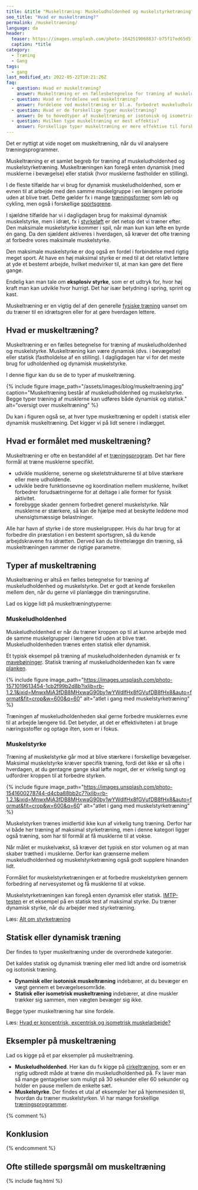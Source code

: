 ```yaml
---
title: &title "Muskeltræning: Muskeludholdenhed og muskelstyrketræning"
seo_title: "Hvad er muskeltræning?"
permalink: /muskeltraening/
language: da
header:
  teaser: https://images.unsplash.com/photo-1642519068837-b75f17ed65d5?ixlib=rb-1.2.1&ixid=MnwxMjA3fDB8MHxwaG90by1wYWdlfHx8fGVufDB8fHx8&auto=format&fit=crop&h=300&w=400&q=10
  caption: *title
category:
  - Træning
  - Gang
tags:
  - gang
last_modified_at: 2022-05-22T10:21:26Z
faq:
  - question: Hvad er muskeltræning?
    answer: Muskeltræning er en fællesbetegnelse for træning af muskeludholdenhed og muskelstyrke. Muskeltræning kan være dynamisk (dvs. i bevægelse) eller statisk (fastholdelse af en stilling). I dagligdagen har vi mest brug for udholdenhed dynamisk muskelstyrke. Vi har brug for at kunne arbejde med den samme muskelgruppe i længere tid uden at blive træt.
  - question: Hvad er fordelene ved muskeltræning?
    answer: Fordelene ved muskeltræning er bl.a. forbedret muskeludholdenhed, styrke og størrelse. Muskeltræning kan også bidrage til at reducere risikoen for skader.
  - question: Hvad er de forskellige typer muskeltræning?
    answer: De to hovedtyper af muskeltræning er isotonisk og isometrisk træning. Isotonisk muskeltræning indebærer, at du bevæger en vægt gennem et bevægelsesområde, mens isometrisk muskeltræning indebærer, at du trækker dine muskler sammen uden at bevæge vægten. Begge typer muskeltræning har deres egne fordele.
  - question: Hvilken type muskeltræning er mest effektiv?
    answer: Forskellige typer muskeltræning er mere effektive til forskellige mål. Isotonisk muskeltræning er mere effektiv til at forbedre muskeludholdenhed, mens isometrisk muskeltræning er mere effektiv til at forbedre muskelstyrke. Hvis du ønsker at forbedre både muskeludholdenhed og muskelstyrke, bør du lave en kombination af både isotonisk og isometrisk muskeltræning.
---
```


Det er nyttigt at vide noget om muskeltræning, når du vil analysere træningsprogrammer.

Muskeltræning er et samlet begreb for træning af muskeludholdenhed og muskelstyrketræning. Muskeltræningen kan foregå enten dynamisk (med musklerne i bevægelse) eller statisk (hvor musklerne fastholder en stilling).

I de fleste tilfælde har vi brug for dynamisk muskeludholdenhed, som er evnen til at arbejde med den samme muskelgruppe i en længere periode uden at blive træt. Dette gælder fx i mange [træningsformer](/traeningsformer/) som løb og cykling, men også i forskellige  [sportsgrene](/sportsgrene-liste/).

I sjældne tilfælde har vi i dagligdagen brug for maksimal dynamisk muskelstyrke, men i idræt, fx i [styrkeløft](/powerlifting-rules/) er det netop det vi træner efter. Den maksimale muskelstyrke kommer i spil, når man kun kan løfte en byrde én gang. Da den sjældent aktiveres i hverdagen, så kræver det ofte træning at forbedre vores maksimale muskelstyrke.

Den maksimale muskelstyrke er dog også en fordel i forbindelse med rigtig meget sport. At have en høj maksimal styrke er med til at det relativt lettere at yde et bestemt arbejde, hvilket medvirker til, at man kan gøre det flere gange.

Endelig kan man tale om **eksplosiv styrke**, som er et udtryk for, hvor høj kraft man kan udvikle hvor hurrigt. Det har især betydning i spring, sprint og kast.

Muskeltræning er en vigtig del af den generelle [fysiske træning](/fysisk-traening/) uanset om du træner til en idrætsgren eller for at gøre hverdagen lettere.

## Hvad er muskeltræning?

Muskeltræning er en fælles betegnelse for træning af muskeludholdenhed og muskelstyrke. Muskeltræning kan være dynamisk (dvs. i bevægelse) eller statisk (fastholdelse af en stilling). I dagligdagen har vi for det meste brug for udholdenhed og dynamisk muskelstyrke.

I denne figur kan du se de to typer af muskeltræning.

{% include figure image_path="/assets/images/blog/muskeltraening.jpg" caption="Muskeltræning består af muskeludholdenhed og muskelstyrke. Begge typer træning af musklerne kan udføres både dynamisk og statisk." alt="oversigt over muskeltræning" %}

Du kan i figuren også se, at hver type muskeltræning er opdelt i statisk eller dynamisk muskeltræning. Det kigger vi på lidt senere i indlægget.

## Hvad er formålet med muskeltræning?

Muskeltræning er ofte en bestanddel af et [træningsprogram](/traeningsprogrammer/). Det har flere formål at træne musklerne specifikt.

- udvikle musklerne, senerne og skeletstrukturerne til at blive stærkere eller mere udholdende.
- udvikle bedre funktionsevne og koordination mellem musklerne, hvilket forbedrer forudsætningerne for at deltage i alle former for fysisk aktivitet.
- forebygge skader gennem forbedret generel muskelstyrke. Når musklerne er stærkere, så kan de hjælpe med at beskytte leddene mod uhensigtsmæssige belastninger.

Alle har havn af styrke i de store muskelgrupper. Hvis du har brug for at forbedre din præstation i en bestemt sportsgren, så du kende arbejdskravene fra idrætten. Derved kan du tilrettelægge din træning, så muskeltræningen rammer de rigtige parametre.

## Typer af muskeltræning

Muskeltræning er altså en fælles betegnelse for træning af muskeludholdenhed og muskelstyrke. Det er godt at kende forskellen mellem den, når du gerne vil planlægge din træningsrutine.

Lad os kigge lidt på muskeltræningtyperne:

### Muskeludholdenhed

Muskeludholdenhed er når du træner kroppen op til at kunne arbejde med de samme muskelgrupper i længere tid uden at blive træt. Muskeludholdenheden trænes enten statisk eller dynamisk.

Et typisk eksempel på træning af muskeludholdenheden dynamisk er fx [mavebøjninger](/oevelse/maveboejning/). Statisk træning af muskeludholdenheden kan fx være [planken](/oevelse/planken/).

{% include figure image_path="https://images.unsplash.com/photo-1571019613454-1cb2f99b2d8b?ixlib=rb-1.2.1&ixid=MnwxMjA3fDB8MHxwaG90by1wYWdlfHx8fGVufDB8fHx8&auto=format&fit=crop&w=600&q=60" alt="atlet i gang med muskelstyrketræning" %}

Træningen af muskeludholdenheden skal gerne forbedre musklernes evne til at arbejde længere tid. Det betyder, at det er effektiviteten i at bruge næringsstoffer og optage ilten, som er i fokus.

### Muskelstyrke

Træning af muskelstyrke går mod at blive stærkere i forskellige bevægelser. Maksimal muskelstyrke kræver specifik træning, fordi det ikke er så ofte i hverdagen, at du gentagne gange skal løfte noget, der er virkelig tungt og udfordrer kroppen til at forbedre styrken.

{% include figure image_path="https://images.unsplash.com/photo-1541600278744-d4cba88bb2c7?ixlib=rb-1.2.1&ixid=MnwxMjA3fDB8MHxwaG90by1wYWdlfHx8fGVufDB8fHx8&auto=format&fit=crop&w=600&q=60" alt="atlet i gang med muskelstyrketræning" %}

Muskelstyrken trænes imidlertid ikke kun af virkelig tung træning. Derfor har vi både her træning af maksimal styrketræning, men i denne kategori ligger også træning, som har til formål at få musklerne til at vokse.

Når målet er muskelvækst, så kræver det typisk en stor volumen og at man skaber træthed i musklerne. Derfor kan grænserne mellem muskeludholdenhed og muskelstyrketræning også godt supplere hinanden lidt.

Formålet for muskelstyrketræningen er at forbedre muskelstyrken gennem forbedring af nervesystemet og få musklerne til at vokse.

Muskelstyrketræningen kan foregå enten dynamisk eller statisk. [IMTP-testen](/imtp-test/) er et eksempel på en statisk test af maksimal styrke. Du træner dynamisk styrke, når du arbejder med styrketræning.

Læs: [Alt om styrketræning](/styrketraening/)

## Statisk eller dynamisk træning

Der findes to typer muskeltræning under de overordnede kategorier.

Det kaldes statisk og dynamisk træning eller med lidt andre ord isometrisk og isotonisk træning.

- **Dynamisk eller isotonisk muskeltræning** indebærer, at du bevæger en vægt gennem et bevægelsesområde.
- **Statisk eller isometrisk muskeltræning** indebærer, at dine muskler trækker sig sammen, men vægten bevæger sig ikke.

Begge typer muskeltræning har sine fordele.

Læs: [Hvad er koncentrisk, excentrisk og isometrisk muskelarbejde?](/koncentrisk-excentrisk-isometrisk/)

## Eksempler på muskeltræning

Lad os kigge på et par eksempler på muskeltræning.

- **Muskeludholdenhed**. Her kan du fx kigge på [cirkeltræning](/cirkeltraening/), som er en rigtig udbredt måde at træne din muskeludholdenhed på. Fx laver man så mange gentagelser som muligt på 30 sekunder eller 60 sekunder og holder en pause mellem de enkelte sæt.
- **Muskelstyrke**. Der findes et utal af eksempler her på hjemmesiden til, hvordan du træner muskelstyrken. Vi har mange forskellige [træningsprogrammer](/traeningsprogrammer/).

{% comment %}

## Konklusion

{% endcomment %}

## Ofte stillede spørgsmål om muskeltræning

{% include faq.html %}
